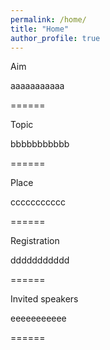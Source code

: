 ```yaml
---
permalink: /home/
title: "Home"
author_profile: true
---
```


Aim

aaaaaaaaaaa

======


Topic

bbbbbbbbbbb

======


Place

ccccccccccc

======


Registration 

ddddddddddd

======


Invited speakers

eeeeeeeeeee

======


